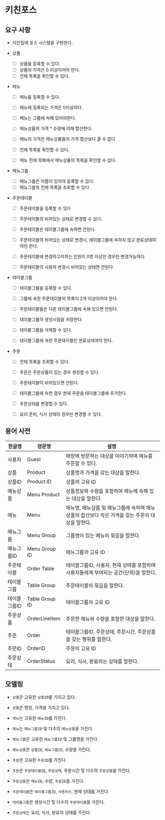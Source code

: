 # 키친포스

## 요구 사항

- 치킨집에 포스 시스템을 구현한다.

- 상품
  - [ ] 상품를 등록할 수 있다.
  - [ ] 상품의 가격은 0 이상이어야 한다.
  - [ ] 전체 목록을 확인할 수 있다.
    
- 메뉴
  - [ ] 메뉴를 등록할 수 있다.
  - [ ] 메뉴에 등록되는 가격은 0이상이다.
  - [ ] 메뉴는 그룹에 속해 있어야한다.
  - [ ] 메뉴상품의 가격 * 수량에 의해 합산한다.
  - [ ] 메뉴의 가격은 메뉴상품들의 가격 합산보다 클 수 없다
  
  - [ ] 전체 목록을 확인할 수 있다.
  - [ ] 메뉴 전체 목록에서 메뉴상품의 목록을 확인할 수 있다.
    
- 메뉴그룹
  - [ ] 메뉴그룹은 이름이 있어야 등록할 수 있다.
  - [ ] 메뉴그룹의 전체 목록을 조회할 수 있다.
  
- 주문테이블
  - [ ] 주문테이블을 등록할 수 있다
  
  - [ ] 주문테이블의 비어있는 상태로 변경할 수 있다.  
  - [ ] 주문테이블은 테이블그룹에 속하면 안된다.
  - [ ] 주문테이블의 비어있는 상태로 변경시, 테이블그룹에 속하지 않고 완료상태여야만 한다.
  
  - [ ] 주문테이블에 변경하고자하는 인원이 0명 이상인 경우만 변경가능하다.
  - [ ] 주문테이블이 사용자 변경시 비어있는 상태면 안된다.
  
  
- 테이블그룹
  - [ ] 테이블그룹을 등록할 수 있다.
  - [ ] 그룹에 속한 주문테이블의 목록이 2개 이상이어야 한다.
  - [ ] 주문테이블들은 다른 테이블그룹에 속해 있으면 안된다.
  - [ ] 테이블그룹의 생성시점을 저장한다.
  
  - [ ] 테이블그룹을 삭제할 수 있다.  
  - [ ] 테이블그룹에 속한 주문테이블은 완료상태여야 한다.


- 주문
  - [ ] 전체 목록을 조회할 수 있다.
  
  - [ ] 주문은 주문상품이 있는 경우 생성할 수 있다.
  - [ ] 주문테이블이 비어있으면 안된다.
  - [ ] 테이블그룹에 속한 경우 현재 주문을 테이블그룹에 추가한다.
  
  - [ ] 주문상태를 변경할 수 있다.
  - [ ] 요리 준비, 식사  상태의 경우만 변경할 수 있다.
  
## 용어 사전

| 한글명 | 영문명 | 설명 |
| --- | --- | --- |
| 사용자 | Guest | 매장에 방문하는 대상을 이야기하며 메뉴를 주문할 수 있다. |
| 상품 | Product | 상품명과 가격을 갖는 대상을 말한다. |
| 상품ID | Product ID | 상품의 고유 ID |
| 메뉴상품 | Menu Product | 상품정보와 수량을 포함하며 메뉴에 속해 있는 대상을 말한다. |
| 메뉴 | Menu | 메뉴명, 메뉴상품 및 메뉴그룹에 속하며 메뉴상품의 합산보다 작은 가격을 갖는 주문의 대상을 말한다. |
| 메뉴그룹 | Menu Group | 그룹명이 있는 메뉴의 묶음을 말한다. |
| 메뉴그룹ID | Menu Group ID | 메뉴그룹의 고유 ID |
| 주문테이블 | Order Table | 테이블그룹ID, 사용자, 현재 상태를 포함하며 사용자들에게 부여되는 공간(단위)을 말한다. |
| 테이블그룹 | Table Group | 주문테이블의 묶음을 말한다. |
| 테이블그룹ID | Table Group ID | 테이블그룹의 고유 ID |
| 주문상품 | OrderLineItem | 주문한 메뉴와 수량을 포함한 대상을 말한다. |
| 주문 | Order | 테이블그룹ID, 주문상태, 주문시간, 주문상품을 갖는 행위를 말한다. |
| 주문ID | OrderID | 주문의 고유 ID |
| 주문상태 | OrderStatus | 요리, 식사, 완료라는 상태를 말한다. |

## 모델링

- `상품`은 고유한 `상품ID`를 가지고 있다.
- `상품`은 명칭, 가격을 가지고 있다.

- `메뉴`는 고유한 `메뉴ID`를 가진다.
- `메뉴`는 `메뉴그룹ID` 및 다수의 `메뉴상품`을 가진다.

- `메뉴그룹`은 고유한 `메뉴그룹ID` 및 그룹명을 가진다.

- `메뉴상품`은 `상품ID`, `메뉴그룹ID`, 수량을 가진다.

- `주문`은 고유한 `주문ID`를 가진다.
- `주문`은 `주문테이블ID`, `주문상태`, 주문시간 및 다수의 `주문상품`을 가진다.

- `주문상품`은 `메뉴ID`, 수량, `주문ID`을 가진다.

- `주문테이블`은 `테이블그룹ID`, `사용자수`, 현재 상태를 가진다.
- `테이블그룹`은 생성시간 및 다수의 `주문테이블`을 가진다.

- `주문상태`는 요리, 식사, 완료의 상태를 가진다.
